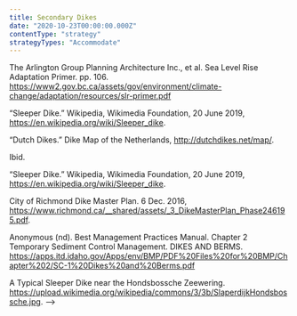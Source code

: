 ```yaml
---
title: Secondary Dikes
date: "2020-10-23T00:00:00.000Z"
contentType: "strategy"
strategyTypes: "Accommodate"
---
```


<!-- Regular citations -->
[^1]:
  The Arlington Group Planning Architecture Inc., et al. Sea Level Rise Adaptation Primer. pp. 106. https://www2.gov.bc.ca/assets/gov/environment/climate-change/adaptation/resources/slr-primer.pdf
[^2]:
  “Sleeper Dike.” Wikipedia, Wikimedia Foundation, 20 June 2019, https://en.wikipedia.org/wiki/Sleeper_dike.
[^3]:
  “Dutch Dikes.” Dike Map of the Netherlands, http://dutchdikes.net/map/.
[^4]:
  Ibid.     
[^5]:
  “Sleeper Dike.” Wikipedia, Wikimedia Foundation, 20 June 2019, https://en.wikipedia.org/wiki/Sleeper_dike.
[^6]:
  City of Richmond Dike Master Plan. 6 Dec. 2016, https://www.richmond.ca/__shared/assets/_3_DikeMasterPlan_Phase246195.pdf.
[^7]:
  Anonymous (nd). Best Management Practices Manual. Chapter 2 Temporary Sediment Control Management. DIKES AND BERMS. https://apps.itd.idaho.gov/Apps/env/BMP/PDF%20Files%20for%20BMP/Chapter%202/SC-1%20Dikes%20and%20Berms.pdf
  
<!-- Images -->

[^i1]:
  A Typical Sleeper Dike near the Hondsbossche Zeewering. https://upload.wikimedia.org/wikipedia/commons/3/3b/SlaperdijkHondsbossche.jpg. -->